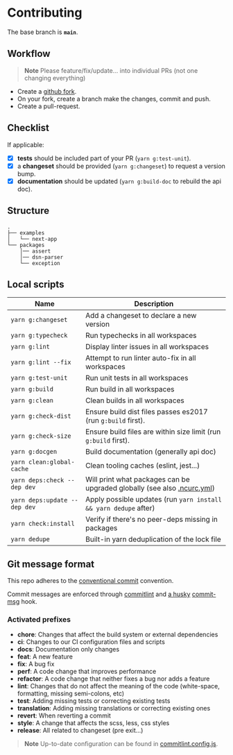 # Contributing

The base branch is **`main`**.

## Workflow

> **Note**
> Please feature/fix/update... into individual PRs (not one changing everything)

- Create a [github fork](https://docs.github.com/en/get-started/quickstart/fork-a-repo).
- On your fork, create a branch make the changes, commit and push.
- Create a pull-request.

## Checklist

If applicable:

- [x] **tests** should be included part of your PR (`yarn g:test-unit`).
- [x] a **changeset** should be provided (`yarn g:changeset`) to request a version bump.
- [x] **documentation** should be updated (`yarn g:build-doc` to rebuild the api doc).

## Structure

```
.
├── examples
│   └── next-app
└── packages
    │── assert
    │── dsn-parser
    └── exception
```

## Local scripts

| Name                         | Description                                                                                                                           |
| ---------------------------- | ------------------------------------------------------------------------------------------------------------------------------------- |
| `yarn g:changeset`           | Add a changeset to declare a new version                                                                                              |
| `yarn g:typecheck`           | Run typechecks in all workspaces                                                                                                      |
| `yarn g:lint`                | Display linter issues in all workspaces                                                                                               |
| `yarn g:lint --fix`          | Attempt to run linter auto-fix in all workspaces                                                                                      |
| `yarn g:test-unit`           | Run unit tests in all workspaces                                                                                                      |
| `yarn g:build`               | Run build in all workspaces                                                                                                           |
| `yarn g:clean`               | Clean builds in all workspaces                                                                                                        |
| `yarn g:check-dist`          | Ensure build dist files passes es2017 (run `g:build` first).                                                                          |
| `yarn g:check-size`          | Ensure build files are within size limit (run `g:build` first).                                                                       |
| `yarn g:docgen`              | Build documentation (generally api doc)                                                                                               |
| `yarn clean:global-cache`    | Clean tooling caches (eslint, jest...)                                                                                                |
| `yarn deps:check --dep dev`  | Will print what packages can be upgraded globally (see also [.ncurc.yml](https://github.com/belgattitude/httpx/blob/main/.ncurc.yml)) |
| `yarn deps:update --dep dev` | Apply possible updates (run `yarn install && yarn dedupe` after)                                                                      |
| `yarn check:install`         | Verify if there's no peer-deps missing in packages                                                                                    |
| `yarn dedupe`                | Built-in yarn deduplication of the lock file                                                                                          |

## Git message format

This repo adheres to the [conventional commit](https://www.conventionalcommits.org/en/v1.0.0/) convention.

Commit messages are enforced through [commitlint](https://github.com/conventional-changelog/commitlint) and [a husky](https://github.com/typicode/husky) [commit-msg](https://github.com/belgattitude/httpx/blob/main/.husky/commit-msg) hook.

### Activated prefixes

- **chore**: Changes that affect the build system or external dependencies
- **ci**: Changes to our CI configuration files and scripts
- **docs**: Documentation only changes
- **feat**: A new feature
- **fix**: A bug fix
- **perf**: A code change that improves performance
- **refactor**: A code change that neither fixes a bug nor adds a feature
- **lint**: Changes that do not affect the meaning of the code (white-space, formatting, missing semi-colons, etc)
- **test**: Adding missing tests or correcting existing tests
- **translation**: Adding missing translations or correcting existing ones
- **revert**: When reverting a commit
- **style**: A change that affects the scss, less, css styles
- **release**: All related to changeset (pre exit...)

> **Note**
> Up-to-date configuration can be found in [commitlint.config.js](https://github.com/belgattitude/httpx/blob/main/commitlint.config.js).
